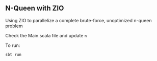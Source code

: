 ## N-Queen with ZIO

Using ZIO to parallelize a complete brute-force, unoptimized n-queen problem

Check the Main.scala file and update `n`

To run:
```
sbt run
```
